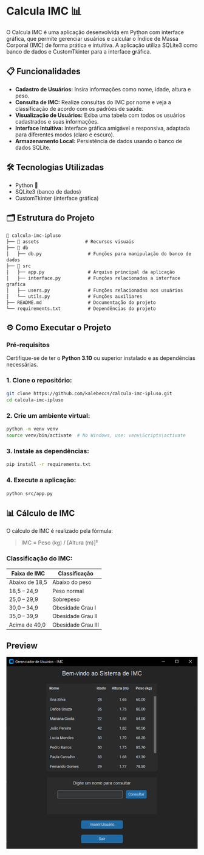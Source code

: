 # Calcula IMC 📊

O Calcula IMC é uma aplicação desenvolvida em Python com interface gráfica, que permite gerenciar usuários e calcular o Índice de Massa Corporal (IMC) de forma prática e intuitiva. A aplicação utiliza SQLite3 como banco de dados e CustomTkinter para a interface gráfica.

## 📋 Funcionalidades
- **Cadastro de Usuários:** Insira informações como nome, idade, altura e peso.
- **Consulta de IMC:** Realize consultas do IMC por nome e veja a classificação de acordo com os padrões de saúde.
- **Visualização de Usuários:** Exiba uma tabela com todos os usuários cadastrados e suas informações.
- **Interface Intuitiva:** Interface gráfica amigável e responsiva, adaptada para diferentes modos (claro e escuro).
- **Armazenamento Local:** Persistência de dados usando o banco de dados SQLite.

## 🛠️ Tecnologias Utilizadas
- Python 🐍
- SQLite3 (banco de dados)
- CustomTkinter (interface gráfica)

## 🗂️ Estrutura do Projeto

```plaintext
📁 calcula-imc-ipluso
├── 📂 assets                 # Recursos visuais
├── 📂 db
│   ├── db.py                 # Funções para manipulação do banco de dados
├── 📂 src
│   ├── app.py                # Arquivo principal da aplicação
│   ├── interface.py          # Funções relacionadas a interface grafica
│   ├── users.py              # Funções relacionadas aos usuários
│   └── utils.py              # Funções auxiliares
├── README.md                 # Documentação do projeto
└── requirements.txt          # Dependências do projeto
```

## ⚙️ Como Executar o Projeto

### Pré-requisitos
Certifique-se de ter o **Python 3.10** ou superior instalado e as dependências necessárias. 

### 1. Clone o repositório:
```bash
git clone https://github.com/kalebeccs/calcula-imc-ipluso.git
cd calcula-imc-ipluso
```

### 2. Crie um ambiente virtual:
```bash
python -m venv venv
source venv/bin/activate  # No Windows, use: venv\Scripts\activate
```

### 3. Instale as dependências:
```bash
pip install -r requirements.txt
```

### 4. Execute a aplicação:
```bash
python src/app.py
```

## 📊 Cálculo de IMC

O cálculo de IMC é realizado pela fórmula:
> IMC = Peso (kg) / [Altura (m)]²

### Classificação do IMC:
| Faixa de IMC         | Classificação            |
|-----------------------|--------------------------|
| Abaixo de 18,5       | Abaixo do peso           |
| 18,5 – 24,9          | Peso normal             |
| 25,0 – 29,9          | Sobrepeso               |
| 30,0 – 34,9          | Obesidade Grau I        |
| 35,0 – 39,9          | Obesidade Grau II       |
| Acima de 40,0        | Obesidade Grau III      |

## Preview
![Preview](assets/preview.png)
